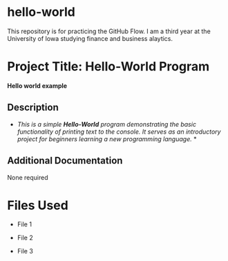 # hello-world
This repository is for practicing the GitHub Flow.
I am a third year at the University of Iowa studying finance and business alaytics.
# **Project Title: Hello-World Program**
**Hello world example**
## **Description**
* *This is a simple **Hello-World** program demonstrating the basic functionality of printing text to the console. It serves as an introductory project for beginners learning a new programming language.* *

## **Additional Documentation**
None required

# **Files Used**
- File 1
* File 2
+ File 3

